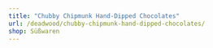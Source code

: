 ```yaml
---
title: "Chubby Chipmunk Hand-Dipped Chocolates"
url: /deadwood/chubby-chipmunk-hand-dipped-chocolates/
shop: Süßwaren
---
```

